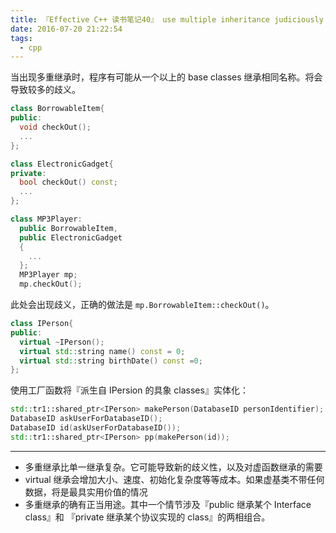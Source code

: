 ```yaml
---
title: 『Effective C++ 读书笔记40』 use multiple inheritance judiciously
date: 2016-07-20 21:22:54
tags:
  - cpp
---
```


当出现多重继承时，程序有可能从一个以上的 base classes 继承相同名称。将会导致较多的歧义。

```cpp
class BorrowableItem{
public:
  void checkOut();
  ...
};

class ElectronicGadget{
private:
  bool checkOut() const;
  ...
};

class MP3Player:
  public BorrowableItem,
  public ElectronicGadget
  {
    ...
  };
  MP3Player mp;
  mp.checkOut();
```
此处会出现歧义，正确的做法是 `mp.BorrowableItem::checkOut()`。
```cpp
class IPerson{
public:
  virtual ~IPerson();
  virtual std::string name() const = 0;
  virtual std::string birthDate() const =0;
};
```
使用工厂函数将『派生自 IPersion 的具象 classes』实体化：
```cpp
std::tr1::shared_ptr<IPerson> makePerson(DatabaseID personIdentifier);
DatabaseID askUserForDatabaseID();
DatabaseID id(askUserForDatabaseID());
std::tr1::shared_ptr<IPerson> pp(makePerson(id));
```

---

- 多重继承比单一继承复杂。它可能导致新的歧义性，以及对虚函数继承的需要
-  virtual 继承会增加大小、速度、初始化复杂度等等成本。如果虚基类不带任何数据，将是最具实用价值的情况
- 多重继承的确有正当用途。其中一个情节涉及『public 继承某个 Interface class』和 『private 继承某个协议实现的 class』的两相组合。
